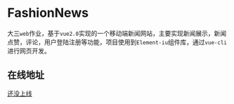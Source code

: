 # FashionNews

大三`web`作业，基于`vue2.0`实现的一个移动端新闻网站，主要实现新闻展示，新闻点赞，评论，用户登陆注册等功能，项目使用到`Element-iu`组件库，通过`vue-cli`进行网页开发。

## 在线地址

[还没上线](http://www.wvue.com.cn/NBA/)